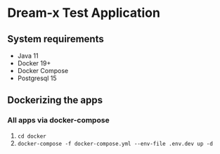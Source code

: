 # Dream-x Test Application

## System requirements
- Java 11
- Docker 19+
- Docker Compose
- Postgresql 15

## Dockerizing the apps

### All apps via docker-compose

1. `cd docker`
2. `docker-compose -f docker-compose.yml --env-file .env.dev up -d`

